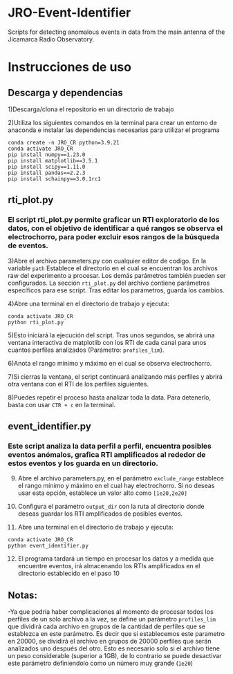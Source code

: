 # JRO-Event-Identifier
Scripts for detecting anomalous events in data from the main antenna of the Jicamarca Radio Observatory.

# Instrucciones de uso

## Descarga y dependencias
1)Descarga/clona el repositorio en un directorio de trabajo 

2)Utiliza los siguientes comandos en la terminal para crear un entorno de anaconda e instalar las dependencias necesarias para utilizar el programa
```
conda create -n JRO_CR python=3.9.21
conda activate JRO_CR
pip install numpy==1.23.0
pip install matplotlib==3.5.1
pip install scipy==1.11.0
pip install pandas==2.2.3
pip install schainpy==3.0.1rc1

```
## rti_plot.py
### El script rti_plot.py permite graficar un RTI exploratorio de los datos, con el objetivo de identificar a qué rangos se observa el electrochorro, para poder excluir esos rangos de la búsqueda de eventos.

3)Abre el archivo parameters.py con cualquier editor de codigo. En la variable `path` Establece el directorio en el cual se encuentran los archivos raw del experimento a procesar. Los demás parámetros también pueden ser configurados. La sección `rti_plot.py` del archivo contiene parámetros específicos para ese script. Tras editar los parámetros, guarda los cambios. 

4)Abre una terminal en el directorio de trabajo y ejecuta:
```
conda activate JRO_CR
python rti_plot.py

```

5)Esto iniciará la ejecución del script. Tras unos segundos, se abrirá una ventana interactiva de matplotlib con los RTI de cada canal para unos cuantos perfiles analizados (Parámetro: `profiles_lim`). 

6)Anota el rango mínimo y máximo en el cual se observa electrochorro.

7)Si cierras la ventana, el script continuará analizando más perfiles y abrirá otra ventana con el RTI de los perfiles siguientes.

8)Puedes repetir el proceso hasta analizar toda la data. Para detenerlo, basta con usar `CTR + c` en la terminal.


## event_identifier.py
### Este script analiza la data perfil a perfil, encuentra posibles eventos anómalos, grafica RTI amplificados al rededor de estos eventos y los guarda en un directorio.

9) Abre el archivo parameters.py, en el parámetro `exclude_range` establece el rango mínimo y máximo en el cual hay electrochorro. Si no deseas usar esta opción, establece un valor alto como `[1e20,2e20]`

10) Configura el parámetro `output_dir` con la ruta al directorio donde deseas guardar los RTI amplificados de posibles eventos. 

11) Abre una terminal en el directorio de trabajo y ejecuta:
```
conda activate JRO_CR
python event_identifier.py

```

12) El programa tardará un tiempo en procesar los datos y a medida que encuentre eventos, irá almacenando los RTIs amplificados en el directorio establecido en el paso 10


## Notas:
-Ya que podría haber complicaciones al momento de procesar todos los perfiles de un solo archivo a la vez, se define un parámetro `profiles_lim` que dividirá cada archivo en grupos de la cantidad de perfiles que se establezca en este parámetro. Es decir que si establecemos este parametro en 20000, se dividirá el archivo en grupos de 20000 perfiles que serán analizados uno después del otro. Esto es necesario solo si el archivo tiene un peso considerable (superior a 1GB), de lo contrario se puede desactivar este parámetro definiendolo como un número muy grande (`1e20`) 


